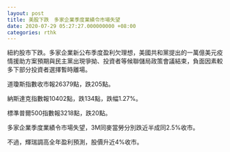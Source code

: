 ```yaml
---
layout: post
title: 美股下跌　多家企業季度業績令市場失望
date: 2020-07-29 05:27:27.000000000 +08:00
categories: rthk
---
```


紐約股市下跌。多家企業新公布季度盈利欠理想，美國共和黨提出的一萬億美元疫情援助方案預期與民主黨出現爭拗、投資者等候聯儲局政策會議結束，負面因素較多下部分投資者選擇暫時離場。

道瓊斯指數收市報26379點，跌205點。

納斯達克指數報10402點，跌134點，跌幅1.27%。

標準普爾500指數報3218點，跌20點。

多家企業季度業績令市場失望，3M同麥當勞分別跌近半成同2.5%收市。

不過，輝瑞調高全年盈利預測，股價升近4%收市。
